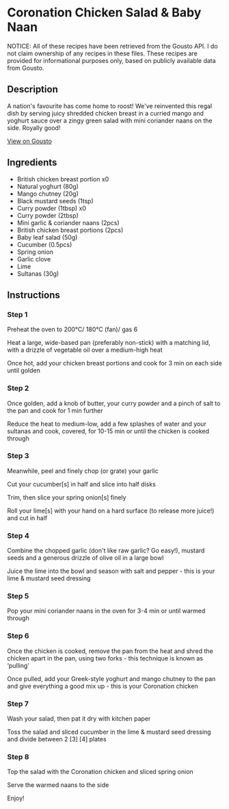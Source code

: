 # Coronation Chicken Salad & Baby Naan

NOTICE: All of these recipes have been retrieved from the Gousto API. I do not claim ownership of any recipes in these files. These recipes are provided for informational purposes only, based on publicly available data from Gousto.

## Description

A nation's favourite has come home to roost! We've reinvented this regal dish by serving juicy shredded chicken breast in a curried mango and yoghurt sauce over a zingy green salad with mini coriander naans on the side. Royally good!

[View on Gousto](https://www.gousto.co.uk/recipes/cookbook/coronation-chicken-salad-baby-naan)

## Ingredients

- British chicken breast portion x0
- Natural yoghurt (80g)
- Mango chutney (20g)
- Black mustard seeds (1tsp)
- Curry powder (1tbsp) x0
- Curry powder (2tbsp)
- Mini garlic & coriander naans (2pcs)
- British chicken breast portions (2pcs)
- Baby leaf salad (50g)
- Cucumber (0.5pcs)
- Spring onion
- Garlic clove
- Lime
- Sultanas (30g)

## Instructions


### Step 1

Preheat the oven to 200°C/ 180°C (fan)/ gas 6

Heat a large, wide-based pan (preferably non-stick) with a matching lid, with a drizzle of vegetable oil over a medium-high heat

Once hot, add your chicken breast portions and cook for 3 min on each side until golden


### Step 2

Once golden, add a knob of butter, your curry powder and a pinch of salt to the pan and cook for 1 min further

Reduce the heat to medium-low, add a few splashes of water and your sultanas and cook, covered, for 10-15 min or until the chicken is cooked through


### Step 3

Meanwhile, peel and finely chop (or grate) your garlic

Cut your cucumber[s] in half and slice into half disks

Trim, then slice your spring onion[s] finely

Roll your lime[s] with your hand on a hard surface (to release more juice!) and cut in half


### Step 4

Combine the chopped garlic (don't like raw garlic? Go easy!), mustard seeds and a generous drizzle of olive oil in a large bowl

Juice the lime into the bowl and season with salt and pepper - this is your lime & mustard seed dressing


### Step 5

Pop your mini coriander naans in the oven for 3-4 min or until warmed through


### Step 6

Once the chicken is cooked, remove the pan from the heat and shred the chicken apart in the pan, using two forks - this technique is known as ‘pulling’

Once pulled, add your Greek-style yoghurt and mango chutney to the pan and give everything a good mix up - this is your Coronation chicken


### Step 7

Wash your salad, then pat it dry with kitchen paper

Toss the salad and sliced cucumber in the lime & mustard seed dressing and divide between 2 <span class="text-purple">[3]</span> <span class="text-danger">[4]</span> plates

### Step 8

Top the salad with the Coronation chicken and sliced spring onion

Serve the warmed naans to the side

Enjoy!


